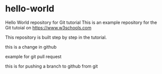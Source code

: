 # hello-world
Hello World repository for Git tutorial
This is an example repository for the Git tutoial on https://www.w3schools.com

This repository is built step by step in the tutorial. 

this is a change in github

example for git pull request

this is for pushing a branch to github from git 
